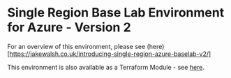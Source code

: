 # Single Region Base Lab Environment for Azure - Version 2

For an overview of this environment, please see (here)[https://jakewalsh.co.uk/introducing-single-region-azure-baselab-v2/]

This environment is also available as a Terraform Module - see [here](https://github.com/jakewalsh90/Terraform-Modules-Azure/tree/main/azure-single-region-baselabv2).
